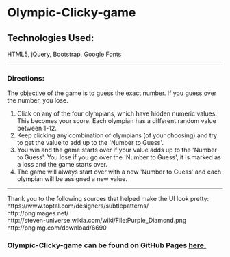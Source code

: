 # Olympic-Clicky-game


<h2>Technologies Used:</h2>
HTML5, jQuery, Bootstrap, Google Fonts

<hr>
<h3>Directions: </h3>

The objective of the game is to guess the exact number.  If you guess over the number, you lose.

1. Click on any of the four olympians, which have hidden numeric values. This becomes your score. Each olympian has a
different random value between 1-12.
2. Keep clicking any combination of olympians (of your choosing) and try to get the value to add up to the 'Number to Guess'.
3. You win and the game starts over if your value adds up to the 'Number to Guess'.  You lose if you go over the 'Number to
Guess', it is marked as a loss and the game starts over.  
4. The game will always start over with a new 'Number to Guess' and each olympian will be assigned a new value.
<hr>
Thank you to the following sources that helped make the UI look pretty:<br>
https://www.toptal.com/designers/subtlepatterns/<br>
http://pngimages.net/<br>
http://steven-universe.wikia.com/wiki/File:Purple_Diamond.png<br>
http://pngimg.com/download/6690

<h3>Olympic-Clicky-game can be found on GitHub Pages <a href='https://hmathies.github.io/Crystal-Game/'>here.</a></h3>
